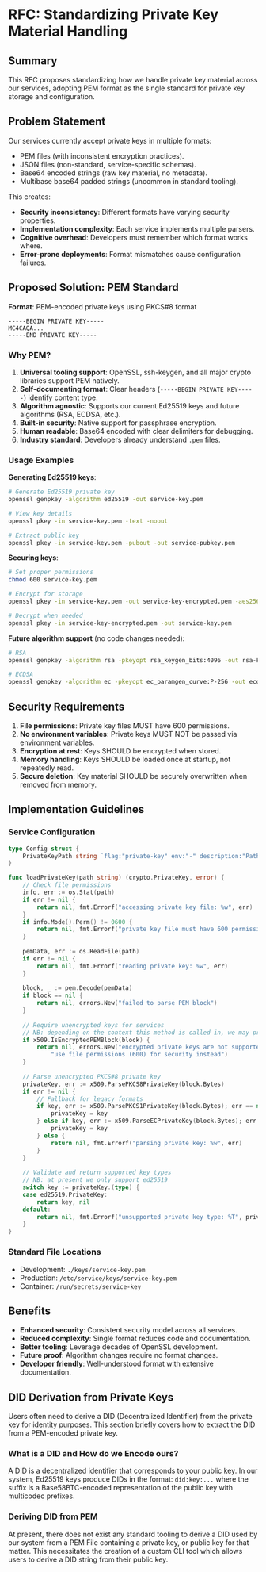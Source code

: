 # RFC: Standardizing Private Key Material Handling

## Summary

This RFC proposes standardizing how we handle private key material across our services, adopting PEM format as the single standard for private key storage and configuration.

## Problem Statement

Our services currently accept private keys in multiple formats:

- PEM files (with inconsistent encryption practices).
- JSON files (non-standard, service-specific schemas).
- Base64 encoded strings (raw key material, no metadata).
- Multibase base64 padded strings (uncommon in standard tooling).

This creates:

- **Security inconsistency**: Different formats have varying security properties.
- **Implementation complexity**: Each service implements multiple parsers.
- **Cognitive overhead**: Developers must remember which format works where.
- **Error-prone deployments**: Format mismatches cause configuration failures.

## Proposed Solution: PEM Standard

**Format**: PEM-encoded private keys using PKCS#8 format

```
-----BEGIN PRIVATE KEY-----
MC4CAQA...
-----END PRIVATE KEY-----
```

### Why PEM?

1. **Universal tooling support**: OpenSSL, ssh-keygen, and all major crypto libraries support PEM natively.
2. **Self-documenting format**: Clear headers (`-----BEGIN PRIVATE KEY-----`) identify content type.
3. **Algorithm agnostic**: Supports our current Ed25519 keys and future algorithms (RSA, ECDSA, etc.).
4. **Built-in security**: Native support for passphrase encryption.
5. **Human readable**: Base64 encoded with clear delimiters for debugging.
6. **Industry standard**: Developers already understand `.pem` files.

### Usage Examples

**Generating Ed25519 keys**:

```bash
# Generate Ed25519 private key
openssl genpkey -algorithm ed25519 -out service-key.pem

# View key details
openssl pkey -in service-key.pem -text -noout

# Extract public key
openssl pkey -in service-key.pem -pubout -out service-pubkey.pem
```

**Securing keys**:

```bash
# Set proper permissions
chmod 600 service-key.pem

# Encrypt for storage
openssl pkey -in service-key.pem -out service-key-encrypted.pem -aes256

# Decrypt when needed
openssl pkey -in service-key-encrypted.pem -out service-key.pem
```

**Future algorithm support** (no code changes needed):

```bash
# RSA
openssl genpkey -algorithm rsa -pkeyopt rsa_keygen_bits:4096 -out rsa-key.pem

# ECDSA
openssl genpkey -algorithm ec -pkeyopt ec_paramgen_curve:P-256 -out ecdsa-key.pem
```

## Security Requirements

1. **File permissions**: Private key files MUST have 600 permissions.
2. **No environment variables**: Private keys MUST NOT be passed via environment variables.
3. **Encryption at rest**: Keys SHOULD be encrypted when stored.
4. **Memory handling**: Keys SHOULD be loaded once at startup, not repeatedly read.
5. **Secure deletion**: Key material SHOULD be securely overwritten when removed from memory.

## Implementation Guidelines

### Service Configuration

```go
type Config struct {
    PrivateKeyPath string `flag:"private-key" env:"-" description:"Path to PEM-encoded private key"`
}

func loadPrivateKey(path string) (crypto.PrivateKey, error) {
    // Check file permissions
    info, err := os.Stat(path)
    if err != nil {
        return nil, fmt.Errorf("accessing private key file: %w", err)
    }
    if info.Mode().Perm() != 0600 {
        return nil, fmt.Errorf("private key file must have 600 permissions, has %v", info.Mode().Perm())
    }
    
    pemData, err := os.ReadFile(path)
    if err != nil {
        return nil, fmt.Errorf("reading private key: %w", err)
    }
    
    block, _ := pem.Decode(pemData)
    if block == nil {
        return nil, errors.New("failed to parse PEM block")
    }
    
    // Require unencrypted keys for services
    // NB: depending on the context this method is called in, we may prompt for passphrase.
    if x509.IsEncryptedPEMBlock(block) {
        return nil, errors.New("encrypted private keys are not supported; " +
            "use file permissions (600) for security instead")
    }
    
    // Parse unencrypted PKCS#8 private key
    privateKey, err := x509.ParsePKCS8PrivateKey(block.Bytes)
    if err != nil {
        // Fallback for legacy formats
        if key, err := x509.ParsePKCS1PrivateKey(block.Bytes); err == nil {
            privateKey = key
        } else if key, err := x509.ParseECPrivateKey(block.Bytes); err == nil {
            privateKey = key
        } else {
            return nil, fmt.Errorf("parsing private key: %w", err)
        }
    }
    
    // Validate and return supported key types
    // NB: at present we only support ed25519
    switch key := privateKey.(type) {
    case ed25519.PrivateKey:
        return key, nil
    default:
        return nil, fmt.Errorf("unsupported private key type: %T", privateKey)
    }
}
```

### Standard File Locations

- Development: `./keys/service-key.pem`
- Production: `/etc/service/keys/service-key.pem`
- Container: `/run/secrets/service-key`

## Benefits

- **Enhanced security**: Consistent security model across all services.
- **Reduced complexity**: Single format reduces code and documentation.
- **Better tooling**: Leverage decades of OpenSSL development.
- **Future proof**: Algorithm changes require no format changes.
- **Developer friendly**: Well-understood format with extensive documentation.

## DID Derivation from Private Keys

Users often need to derive a DID (Decentralized Identifier) from the private key for identity purposes. This section briefly covers how to extract the DID from a PEM-encoded private key.

### What is a DID and How do we Encode ours?

A DID is a decentralized identifier that corresponds to your public key. In our system, Ed25519 keys produce DIDs in the format: `did:key:...` where the suffix is a Base58BTC-encoded representation of the public key with multicodec prefixes.

### Deriving DID from PEM

At present, there does not exist any standard tooling to derive a DID used by our system from a PEM File containing a private key, or public key for that matter. This necessitates the creation of a custom CLI tool which allows users to derive a DID string from their public key.

